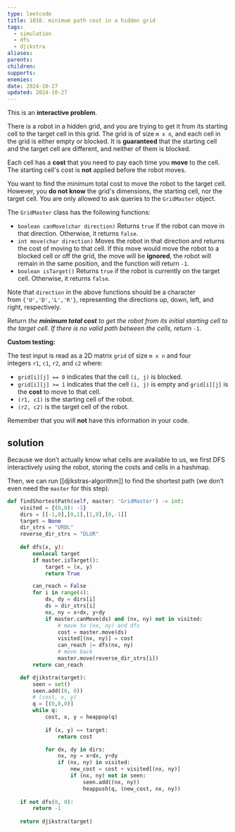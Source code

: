 ```yaml
---
type: leetcode
title: 1810. minimum path cost in a hidden grid
tags:
  - simulation
  - dfs
  - djikstra
aliases: 
parents: 
children: 
supports: 
enemies: 
date: 2024-10-27
updated: 2024-10-27
---
```


This is an **interactive problem**.

There is a robot in a hidden grid, and you are trying to get it from its starting cell to the target cell in this grid. The grid is of size `m x n`, and each cell in the grid is either empty or blocked. It is **guaranteed** that the starting cell and the target cell are different, and neither of them is blocked.

Each cell has a **cost** that you need to pay each time you **move** to the cell. The starting cell's cost is **not** applied before the robot moves.

You want to find the minimum total cost to move the robot to the target cell. However, you **do not know** the grid's dimensions, the starting cell, nor the target cell. You are only allowed to ask queries to the `GridMaster` object.

The `GridMaster` class has the following functions:

- `boolean canMove(char direction)` Returns `true` if the robot can move in that direction. Otherwise, it returns `false`.
- `int move(char direction)` Moves the robot in that direction and returns the cost of moving to that cell. If this move would move the robot to a blocked cell or off the grid, the move will be **ignored**, the robot will remain in the same position, and the function will return `-1`.
- `boolean isTarget()` Returns `true` if the robot is currently on the target cell. Otherwise, it returns `false`.

Note that `direction` in the above functions should be a character from `{'U','D','L','R'}`, representing the directions up, down, left, and right, respectively.

Return _the **minimum total cost** to get the robot from its initial starting cell to the target cell. If there is no valid path between the cells, return_ `-1`.

**Custom testing:**

The test input is read as a 2D matrix `grid` of size `m x n` and four integers `r1`, `c1`, `r2`, and `c2` where:

- `grid[i][j] == 0` indicates that the cell `(i, j)` is blocked.
- `grid[i][j] >= 1` indicates that the cell `(i, j)` is empty and `grid[i][j]` is the **cost** to move to that cell.
- `(r1, c1)` is the starting cell of the robot.
- `(r2, c2)` is the target cell of the robot.

Remember that you will **not** have this information in your code.

## solution

Because we don’t actually know what cells are available to us, we first DFS interactively using the robot, storing the costs and cells in a hashmap.

Then, we can run [[djikstras-algorithm]] to find the shortest path (we don’t even need the `master` for this step).

```python
def findShortestPath(self, master: 'GridMaster') -> int:
	visited = {(0,0): -1}
	dirs = [[-1,0],[0,1],[1,0],[0,-1]]
	target = None
	dir_strs = "URDL"
	reverse_dir_strs = "DLUR"
	  
	def dfs(x, y):
		nonlocal target
		if master.isTarget():
			target = (x, y)
			return True

		can_reach = False
		for i in range(4):
			dx, dy = dirs[i]
			ds = dir_strs[i]
			nx, ny = x+dx, y+dy
			if master.canMove(ds) and (nx, ny) not in visited:
				# move to (nx, ny) and dfs
				cost = master.move(ds)
				visited[(nx, ny)] = cost
				can_reach |= dfs(nx, ny)
				# move back
				master.move(reverse_dir_strs[i])
		return can_reach

	def djikstra(target):
		seen = set()
		seen.add((0, 0))
		# (cost, x, y)
		q = [(0,0,0)]
		while q:
			cost, x, y = heappop(q)
		  
			if (x, y) == target:
				return cost

			for dx, dy in dirs:
				nx, ny = x+dx, y+dy
				if (nx, ny) in visited:
					new_cost = cost + visited[(nx, ny)]
					if (nx, ny) not in seen:
						seen.add((nx, ny))
						heappush(q, (new_cost, nx, ny))
	  
	if not dfs(0, 0):
		return -1
	  
	return djikstra(target)
```
